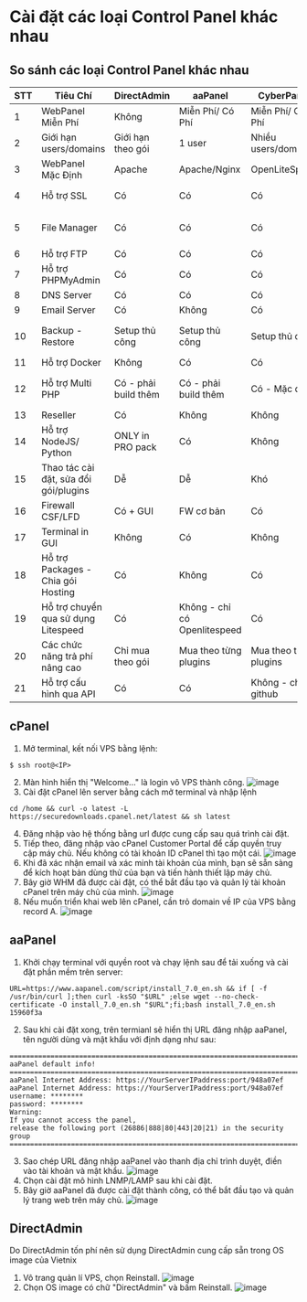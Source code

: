 # Cài đặt các loại Control Panel khác nhau
## So sánh các loại Control Panel khác nhau
| STT | Tiêu Chí              | DirectAdmin         | aaPanel            | CyberPanel         | VestaCP                  |
|-----|------------------------|---------------------|--------------------|--------------------|--------------------------|
| 1   | WebPanel Miễn Phí      | Không               | Miễn Phí/ Có Phí  | Miễn Phí/ Có Phí  | Miễn Phí                |
| 2   | Giới hạn users/domains | Giới hạn theo gói   | 1 user            | Nhiều users/domains | Nhiều users/domains      |
| 3   | WebPanel Mặc Định      | Apache              | Apache/Nginx      | OpenLiteSpeed      | Apache/Nginx             |
| 4   | Hỗ trợ SSL             | Có                  | Có                | Có                | Có - Không ổn định       |
| 5   | File Manager           | Có                  | Có                | Có                | Không - phải active thủ công |
| 6   | Hỗ trợ FTP             | Có                  | Có                | Có                | Có                      |
| 7   | Hỗ trợ PHPMyAdmin      | Có                  | Có                | Có                | Có                      |
| 8   | DNS Server             | Có                  | Có                | Có                | Có                      |
| 9   | Email Server           | Có                  | Không             | Có                | Có                      |
| 10  | Backup - Restore       | Setup thủ công      | Setup thủ công    | Setup thủ công    | Đã có predefined - có thể custom |
| 11  | Hỗ trợ Docker          | Không               | Có                | Có                | Không                   |
| 12  | Hỗ trợ Multi PHP       | Có - phải build thêm| Có - phải build thêm | Có - Mặc định    | Có - phải build thêm thủ công |
| 13  | Reseller               | Có                  | Không             | Không             | Không                   |
| 14  | Hỗ trợ NodeJS/ Python  | ONLY in PRO pack    | Có                | Không             | Không                   |
| 15  | Thao tác cài đặt, sửa đổi gói/plugins | Dễ                 | Dễ               | Khó               | Khó                     |
| 16  | Firewall CSF/LFD                       | Có + GUI         | FW cơ bản   | Có                | Có                      |
| 17  | Terminal in GUI                        | Không            | Có          | Không             | Không                   |
| 18  | Hỗ trợ Packages - Chia gói Hosting     | Có               | Không       | Có                | Có                      |
| 19  | Hỗ trợ chuyển qua sử dụng Litespeed    | Có               | Không - chỉ có Openlitespeed | Có        | Không                   |
| 20  | Các chức năng trả phí nâng cao         | Chỉ mua theo gói | Mua theo từng plugins | Mua theo từng plugins | Mua theo từng plugins   |
| 21  | Hỗ trợ cấu hình qua API                | Có               | Có          | Không - chỉ có github | Không                   |

## cPanel
1. Mở terminal, kết nối VPS bằng lệnh:
```
$ ssh root@<IP>
```
2. Màn hình hiển thị "Welcome..." là login vô VPS thành công.
  ![image](https://github.com/user-attachments/assets/eb1382b9-3eb4-4ba5-823f-e0a29bbab622)
3. Cài đặt cPanel lên server bằng cách mở terminal và nhập lệnh
```
cd /home && curl -o latest -L https://securedownloads.cpanel.net/latest && sh latest
```
4. Đăng nhập vào hệ thống bằng url được cung cấp sau quá trình cài đặt.
5. Tiếp theo, đăng nhập vào cPanel Customer Portal để cấp quyền truy cập máy chủ. Nếu không có tài khoản ID cPanel thì tạo một cái. 
   ![image](https://github.com/user-attachments/assets/e0322bfb-4532-441d-bb05-17e42d82faf6)
6. Khi đã xác nhận email và xác minh tài khoản của mình, bạn sẽ sẵn sàng để kích hoạt bản dùng thử của bạn và tiến hành thiết lập máy chủ.
7. Bây giờ WHM đã được cài đặt, có thể bắt đầu tạo và quản lý tài khoản cPanel trên máy chủ của mình. ![image](https://github.com/user-attachments/assets/9027ed2b-aaa1-4f7c-84e8-e570ef96d790)
8. Nếu muốn triển khai web lên cPanel, cần trỏ domain về IP của VPS bằng record A.
    ![image](https://github.com/user-attachments/assets/3c35cd6c-c412-41c0-a3d3-e54162ac985c)
## aaPanel
1. Khởi chạy terminal với quyền root và chạy lệnh sau để tải xuống và cài đặt phần mềm trên server:
```
URL=https://www.aapanel.com/script/install_7.0_en.sh && if [ -f /usr/bin/curl ];then curl -ksSO "$URL" ;else wget --no-check-certificate -O install_7.0_en.sh "$URL";fi;bash install_7.0_en.sh 15960f3a
```
2. Sau khi cài đặt xong, trên termianl sẽ hiển thị URL đăng nhập aaPanel, tên người dùng và mật khẩu với định dạng như sau:
```
=============================================================================
aaPanel default info!
=============================================================================
aaPanel Internet Address: https://YourServerIPaddress:port/948a07ef
aaPanel Internet Address: https://YourServerIPaddress:port/948a07ef
username: ********
password: ********
Warning:
If you cannot access the panel,
release the following port (26886|888|80|443|20|21) in the security group
=============================================================================
```
3. Sao chép URL đăng nhập aaPanel vào thanh địa chỉ trình duyệt, điền vào tài khoản và mật khẩu. ![image](https://github.com/user-attachments/assets/d197b7a7-7f67-4bd4-9f69-a1767bdd818e)
4. Chọn cài đặt mô hình LNMP/LAMP sau khi cài đặt.
5. Bây giờ aaPanel đã được cài đặt thành công, có thể bắt đầu tạo và quản lý trang web trên máy chủ. ![image](https://github.com/user-attachments/assets/33c57e58-8b42-4600-bd38-f09fd6740f74)

## DirectAdmin
Do DirectAdmin tốn phí nên sử dụng DirectAdmin cung cấp sẵn trong OS image của Vietnix
1. Vô trang quản lí VPS, chọn Reinstall. ![image](https://github.com/user-attachments/assets/879ad830-24d8-4f82-b5e6-c3a5452d662f)
2. Chọn OS image có chữ "DirectAdmin" và bấm Reinstall. ![image](https://github.com/user-attachments/assets/1c230dc7-f574-465a-a918-ff672cbdfa5b)
